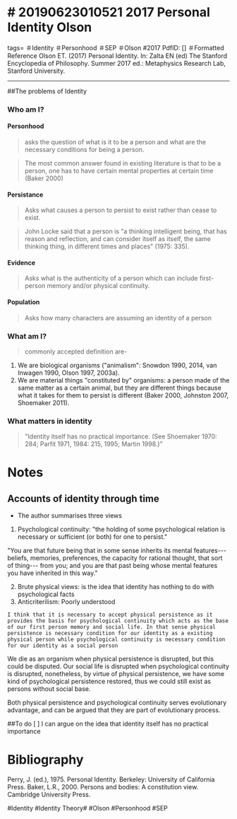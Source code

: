 # \# 20190623010521 2017 Personal Identity Olson


tags= ＃Identity ＃Personhood ＃SEP ＃Olson \#2017 PdfID: \[\] ＃Formatted Reference Olson ET. (2017) Personal Identity. In: Zalta EN (ed) The Stanford Encyclopedia of Philosophy. Summer 2017 ed.: Metaphysics Research Lab, Stanford University.

------------------------------------------------------------------------

\#\#The problems of Identity

### Who am I?

#### Personhood

> asks the question of what is it to be a person and what are the necessary conditions for being a person.

> The most common answer found in existing literature is that to be a person, one has to have certain mental properties at certain time (Baker 2000)

#### Persistance

> Asks what causes a person to persist to exist rather than cease to exist.

> John Locke said that a person is "a thinking intelligent being, that has reason and reflection, and can consider itself as itself, the same thinking thing, in different times and places" (1975: 335).

#### Evidence

> Asks what is the authenticity of a person which can include first-person memory and/or physical continuity.

#### Population

> Asks how many characters are assuming an identity of a person

### What am I?

> commonly accepted definition are-

1.  We are biological organisms ("animalism": Snowdon 1990, 2014, van Inwagen 1990, Olson 1997, 2003a).
2.  We are material things "constituted by" organisms: a person made of the same matter as a certain animal, but they are different things because what it takes for them to persist is different (Baker 2000, Johnston 2007, Shoemaker 2011).

### What matters in identity

> \"Identity itself has no practical importance. (See Shoemaker 1970: 284; Parfit 1971, 1984: 215, 1995; Martin 1998.)\"

# Notes

## Accounts of identity through time

-   The author summarises three views

1.  Psychological continuity: \"the holding of some psychological relation is necessary or sufficient (or both) for one to persist.\"

\"You are that future being that in some sense inherits its mental features---beliefs, memories, preferences, the capacity for rational thought, that sort of thing--- from you; and you are that past being whose mental features you have inherited in this way.\"

2.  Brute physical views: is the idea that identity has nothing to do with psychological facts
3.  Anticriterilism: Poorly understood

`I think that it is necessary to accept physical persistence as it provides the basis for psychological continuity which acts as the base of our first person memory and social life. In that sense physical persistence is necessary condition for our identity as a existing physical person while psychological continuity is necessary condition for our identity as a social person`

We die as an organism when physical persistence is disrupted, but this could be disputed. Our social life is disrupted when psychological continuity is disrupted, nonetheless, by virtue of physical persistence, we have some kind of psychological persistence restored, thus we could still exist as persons without social base.

Both physical persistence and psychological continuity serves evolutionary advantage, and can be argued that they are part of evolutionary process.

\#\#To do \[ \] I can argue on the idea that identity itself has no practical importance

# Bibliography

Perry, J. (ed.), 1975. Personal Identity. Berkeley: University of California Press. Baker, L.R., 2000. Persons and bodies: A constitution view. Cambridge University Press.

\#Identity \#Identity Theory\# \#Olson \#Personhood \#SEP
